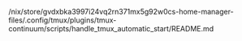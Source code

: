 /nix/store/gvdxbka3997i24vq2rn371mx5g92w0cs-home-manager-files/.config/tmux/plugins/tmux-continuum/scripts/handle_tmux_automatic_start/README.md